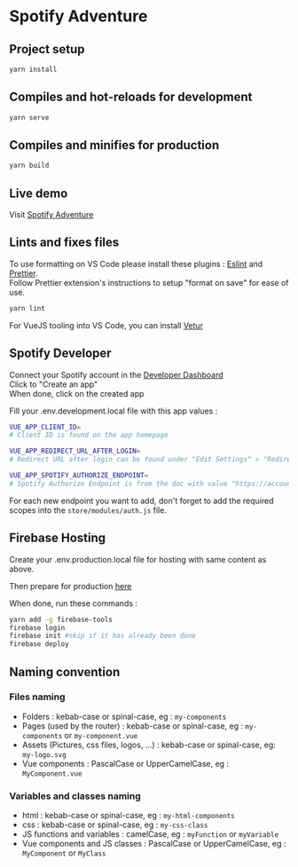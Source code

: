 # Spotify Adventure

## Project setup

```sh
yarn install
```

## Compiles and hot-reloads for development

```sh
yarn serve
```

## Compiles and minifies for production

```sh
yarn build
```

## Live demo

Visit [Spotify Adventure](https://spotify-adventure.web.app/)

## Lints and fixes files

To use formatting on VS Code please install these plugins : [Eslint](https://marketplace.visualstudio.com/items?itemName=dbaeumer.vscode-eslint) and [Prettier](https://marketplace.visualstudio.com/items?itemName=esbenp.prettier-vscode).\
Follow Prettier extension's instructions to setup "format on save" for ease of use.

```sh
yarn lint
```

For VueJS tooling into VS Code, you can install [Vetur](https://marketplace.visualstudio.com/items?itemName=octref.vetur)

## Spotify Developer

Connect your Spotify account in the [Developer Dashboard](https://developer.spotify.com/dashboard/applications)\
Click to "Create an app"\
When done, click on the created app

Fill your .env.development.local file with this app values :

```sh
VUE_APP_CLIENT_ID=
# Client ID is found on the app homepage

VUE_APP_REDIRECT_URL_AFTER_LOGIN=
# Redirect URL after login can be found under "Edit Settings" > "Redirect URIs"

VUE_APP_SPOTIFY_AUTHORIZE_ENDPOINT=
# Spotify Authorize Endpoint is from the doc with value "https://accounts.spotify.com/authorize"
```

For each new endpoint you want to add, don't forget to add the required scopes into the `store/modules/auth.js` file.

## Firebase Hosting

Create your .env.production.local file for hosting with same content as above.

Then prepare for production [here](#compiles-and-minifies-for-production)

When done, run these commands :

```sh
yarn add -g firebase-tools
firebase login
firebase init #skip if it has already been done
firebase deploy
```

## Naming convention

### Files naming

- Folders : kebab-case or spinal-case, eg : `my-components`
- Pages (used by the router) : kebab-case or spinal-case, eg : `my-components` or `my-component.vue`
- Assets (Pictures, css files, logos, ...) : kebab-case or spinal-case, eg: `my-logo.svg`
- Vue components : PascalCase or UpperCamelCase, eg : `MyComponent.vue`

### Variables and classes naming

- html : kebab-case or spinal-case, eg : `my-html-components`
- css : kebab-case or spinal-case, eg : `my-css-class`
- JS functions and variables : camelCase, eg : `myFunction` or `myVariable`
- Vue components and JS classes : PascalCase or UpperCamelCase, eg : `MyComponent` or `MyClass`
